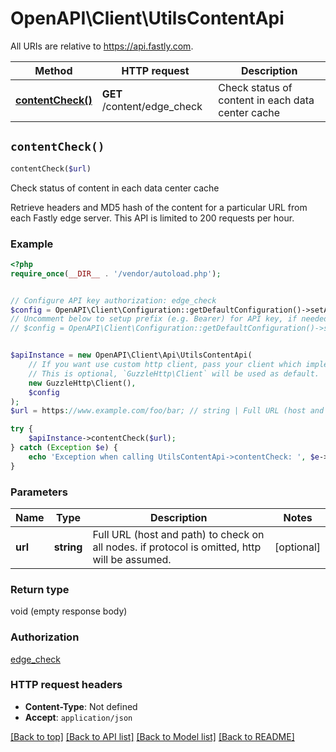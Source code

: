 # OpenAPI\Client\UtilsContentApi

All URIs are relative to https://api.fastly.com.

Method | HTTP request | Description
------------- | ------------- | -------------
[**contentCheck()**](UtilsContentApi.md#contentCheck) | **GET** /content/edge_check | Check status of content in each data center cache


## `contentCheck()`

```php
contentCheck($url)
```

Check status of content in each data center cache

Retrieve headers and MD5 hash of the content for a particular URL from each Fastly edge server. This API is limited to 200 requests per hour.

### Example

```php
<?php
require_once(__DIR__ . '/vendor/autoload.php');


// Configure API key authorization: edge_check
$config = OpenAPI\Client\Configuration::getDefaultConfiguration()->setApiKey('Fastly-Key', 'YOUR_API_KEY');
// Uncomment below to setup prefix (e.g. Bearer) for API key, if needed
// $config = OpenAPI\Client\Configuration::getDefaultConfiguration()->setApiKeyPrefix('Fastly-Key', 'Bearer');


$apiInstance = new OpenAPI\Client\Api\UtilsContentApi(
    // If you want use custom http client, pass your client which implements `GuzzleHttp\ClientInterface`.
    // This is optional, `GuzzleHttp\Client` will be used as default.
    new GuzzleHttp\Client(),
    $config
);
$url = https://www.example.com/foo/bar; // string | Full URL (host and path) to check on all nodes. if protocol is omitted, http will be assumed.

try {
    $apiInstance->contentCheck($url);
} catch (Exception $e) {
    echo 'Exception when calling UtilsContentApi->contentCheck: ', $e->getMessage(), PHP_EOL;
}
```

### Parameters

Name | Type | Description  | Notes
------------- | ------------- | ------------- | -------------
 **url** | **string**| Full URL (host and path) to check on all nodes. if protocol is omitted, http will be assumed. | [optional]

### Return type

void (empty response body)

### Authorization

[edge_check](../../README.md#edge_check)

### HTTP request headers

- **Content-Type**: Not defined
- **Accept**: `application/json`

[[Back to top]](#) [[Back to API list]](../../README.md#endpoints)
[[Back to Model list]](../../README.md#models)
[[Back to README]](../../README.md)
